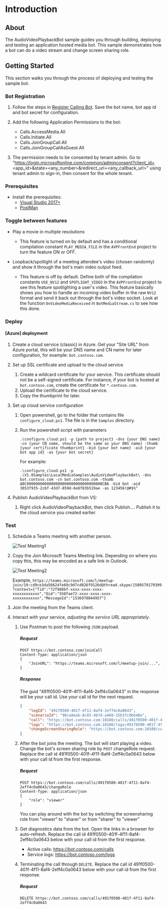 # Introduction

## About

The AudioVideoPlaybackBot sample guides you through building, deploying and testing an application hosted media bot. This sample demonstrates how a bot can do a video stream and change screen sharing role.

## Getting Started

This section walks you through the process of deploying and testing the sample bot.

### Bot Registration

1. Follow the steps in [Register Calling Bot](https://microsoftgraph.github.io/microsoft-graph-comms-samples/docs/articles/calls/register-calling-bot.html). Save the bot name, bot app id and bot secret for configuration.

1. Add the following Application Permissions to the bot:

    * Calls.AccessMedia.All
    * Calls.Initiate.All
    * Calls.JoinGroupCall.All
    * Calls.JoinGroupCallAsGuest.All
   
1. The permission needs to be consented by tenant admin. Go to "https://login.microsoftonline.com/common/adminconsent?client_id=<app_id>&state=<any_number>&redirect_uri=<any_callback_url>" using tenant admin to sign-in, then consent for the whole tenant.

### Prerequisites

* Install the prerequisites:
    * [Visual Studio 2017+](https://visualstudio.microsoft.com/downloads/)
    * [PostMan](https://chrome.google.com/webstore/detail/postman/fhbjgbiflinjbdggehcddcbncdddomop)

### Toggle between features

* Play a movie in multiple resolutions
   
    * This feature is turned on by default and has a conditional compilation constant `PLAY_MEDIA_FILE` in the `AVPFrontEnd` project to turn the feature ON or OFF.

*  Loopback/spotlight of a meeting attendee's video (chosen randomly) and show it through the bot's main video output feed.
    
    * This feature is off by default.  Define both of the compilation constants `USE_NV12` and `SPOTLIGHT_VIDEO` in the `AVPFrontEnd` project to see this feature spotlighting a user's video. This feature basically shows you how to handle an incoming video buffer in the raw `NV12` format and send it back out through the bot's video socket. Look at the function `OnVideoMediaReceived` in `BotMediaStream.cs` to see how this done.

### Deploy

#### [Azure] deployment

1. Create a cloud service (classic) in Azure. Get your "Site URL" from Azure portal, this will be your DNS name and CN name for later configuration, for example: `bot.contoso.com`.

1. Set up SSL certificate and upload to the cloud service
    1. Create a wildcard certificate for your service. This certificate should not be a self-signed certificate. For instance, if your bot is hosted at `bot.contoso.com`, create the certificate for `*.contoso.com`.
    2. Upload the certificate to the cloud service.
    3. Copy the thumbprint for later.

1. Set up cloud service configuration
    1. Open powershell, go to the folder that contains file `configure_cloud.ps1`. The file is in the `Samples` directory.
    2. Run the powershell script with parameters 

        `.\configure_cloud.ps1 -p {path to project} -dns {your DNS name} -cn {your CN name, should be the same as your DNS name} -thumb {your certificate thumbprint} -bid {your bot name} -aid {your bot app id} -as {your bot secret}`

        For example:

        `.\configure_cloud.ps1 -p .\V1.0Samples\LocalMediaSamples\AudioVideoPlaybackBot\ -dns bot.contoso.com -cn bot.contoso.com -thumb ABC0000000000000000000000000000000000CBA -bid bot -aid 3853f935-2c6f-43d7-859d-6e8f83b519ae -as 123456!@#$%^`

1. Publish AudioVideoPlaybackBot from VS:
    1. Right click AudioVideoPlaybackBot, then click Publish.... Publish it to the cloud service you created earlier.

### Test

1. Schedule a Teams meeting with another person.

    ![Test Meeting1](Images/TestMeeting1.png)

1. Copy the Join Microsoft Teams Meeting link. Depending on where you copy this, this may be encoded as a safe link in Outlook.

    ![Test Meeting2](Images/TestMeeting2.png)

    Example, `https://teams.microsoft.com/l/meetup-join/19:cd9ce3da56624fe69c9d7cd026f9126d@thread.skype/1509579179399?context={"Tid":"72f988bf-xxxx-xxxx-xxxx-xxxxxxxxxxxx","Oid":"550fae72-xxxx-xxxx-xxxx-xxxxxxxxxxxx","MessageId":"1536978844957"}`

1. Join the meeting from the Teams client.

1. Interact with your service, _adjusting the service URL appropriately_.
    1. Use Postman to post the following `JSON` payload.

        ##### Request
        ```http
        POST https://bot.contoso.com/joinCall
        Content-Type: application/json
        {
            "JoinURL": "https://teams.microsoft.com/l/meetup-join/...",
        }
        ```

        ##### Response
        The guid "491f0500-401f-4f11-8af4-2eff4c0a0643" in the response will be your call id. Use your call id for the next request.
        ```json
        {
            "legId": "491f0500-401f-4f11-8af4-2eff4c0a0643",
            "scenarioId": "98ca8eab-8c03-4b7d-a468-15b37c0b648e",
            "call": "https://bot.contoso.com:10100/calls/491f0500-401f-4f11-8af4-2eff4c0a0643",
            "logs": "https://bot.contoso.com:10100/logs/491f0500-401f-4f11-8af4-2eff4c0a0643",
            "changeScreenSharingRole": "https://bot.contoso.com:10100/calls/491f0500-401f-4f11-8af4-2eff4c0a0643/changeRole"
        }
        ```

    1. After the bot joins the meeting. The bot will start playing a video. Change the bot's screen sharing role by `POST` changeRole request. Replace the call id 491f0500-401f-4f11-8af4-2eff4c0a0643 below with your call id from the first response.

        ##### Request
        ```http
        POST https://bot.contoso.com/calls/491f0500-401f-4f11-8af4-2eff4c0a0643/changeRole
        Content-Type: application/json
        {
            "role": "viewer"
        }
        ```
        You can play around with the bot by switching the screensharing role from "viewer" to "sharer" or from "sharer" to "viewer"

    1. Get diagnostics data from the bot. Open the links in a browser for auto-refresh. Replace the call id 491f0500-401f-4f11-8af4-2eff4c0a0643 below with your call id from the first response.
       * Active calls: https://bot.contoso.com/calls
       * Service logs: https://bot.contoso.com/logs

    1. Terminating the call through `DELETE`. Replace the call id 491f0500-401f-4f11-8af4-2eff4c0a0643 below with your call id from the first response.

        ##### Request
        ```http
        DELETE https://bot.contoso.com/calls/491f0500-401f-4f11-8af4-2eff4c0a0643
        ```
